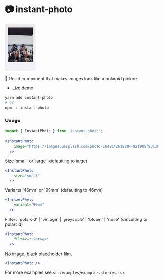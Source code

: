 
# 📷 instant-photo

<img src="./images/example-46mm.png" alt="Example screenshot" width="20%"/>

📸 React component that makes images look like a polaroid picture.

- Live demo


```bash
yarn add instant-photo
# or
npm -i instant-photo
```

### Usage

```jsx
import { InstantPhoto } from 'instant-photo';

<InstantPhoto
    image="https://images.unsplash.com/photo-1648142618804-92f908f93c10"
  />
```

Size 'small' or 'large' (defaulting to large)

```jsx
<InstantPhoto
    size="small"
  />
```

Variants '46mm' or '99mm' (defaulting to 46mm)

```jsx
<InstantPhoto
    variant="99mm"
  />
```

Filters 'polaroid' | 'vintage' | 'greyscale' | 'bloom' | 'none' (defaulting to polaroid)

```jsx
<InstantPhoto
    filter="vintage"
  />
```

No image, black placeholder film.

```jsx
<InstantPhoto />
```

For more examples see `src/examples/examples.stories.tsx`
